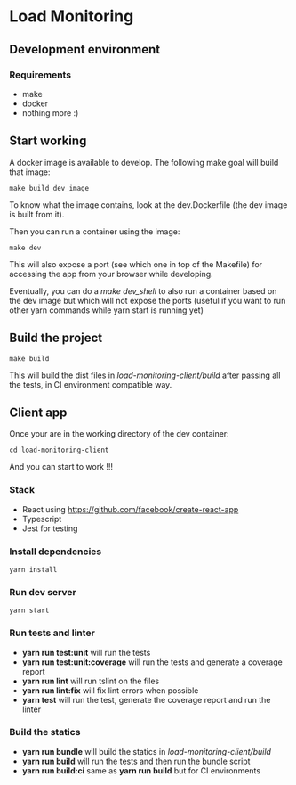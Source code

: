 # Load Monitoring

## Development environment

### Requirements

+ make
+ docker
+ nothing more :)

## Start working

A docker image is available to develop. The following make goal will build that image:

```
make build_dev_image
```

To know what the image contains, look at the dev.Dockerfile (the dev image is built from it).

Then you can run a container using the image:

```
make dev
```

This will also expose a port (see which one in top of the Makefile) for accessing the app from your browser while developing.

Eventually, you can do a *make dev_shell* to also run a container based on the dev image but which will not expose the ports (useful if you want to run other yarn commands while yarn start is running yet)

## Build the project

```
make build
```

This will build the dist files in *load-monitoring-client/build* after passing all the tests, in CI environment compatible way.

## Client app

Once your are in the working directory of the dev container:

```
cd load-monitoring-client
```

And you can start to work !!!

### Stack

+ React using https://github.com/facebook/create-react-app
+ Typescript
+ Jest for testing

### Install dependencies

```
yarn install
```

### Run dev server

```
yarn start
```

### Run tests and linter

+ **yarn run test:unit** will run the tests
+ **yarn run test:unit:coverage** will run the tests and generate a coverage report
+ **yarn run lint** will run tslint on the files
+ **yarn run lint:fix** will fix lint errors when possible
+ **yarn test** will run the test, generate the coverage report and run the linter

### Build the statics

+ **yarn run bundle** will build the statics in *load-monitoring-client/build*
+ **yarn run build** will run the tests and then run the bundle script
+ **yarn run build:ci** same as **yarn run build** but for CI environments